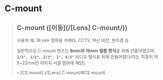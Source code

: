 # C-mount
  
> C-mount ([이동](/[Lens] C-mount/))
> ---
> 사용처 예: 16 mm 영화용 카메라, CCTV, 머신 비전, 현미경 등
> 
> 일반적으로 C-mount 렌즈는 **8mm와 16mm 필름 형식**을 위해 만들어졌으며,  **`1/3", 1/2", 2/3", 1", 4/3"`** 비디오 형식을 위해 만들어졌다(이는 직경이 약 5~22mm인 이미지 서클 범위에 해당).
>    
> `+` [CS mount] (/[Lens] C-mount/#CS mount)

